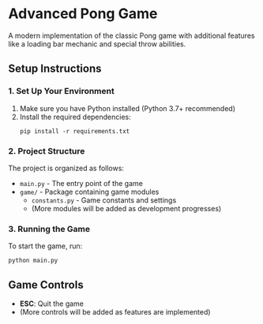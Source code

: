 # Advanced Pong Game

A modern implementation of the classic Pong game with additional features like a loading bar mechanic and special throw abilities.

## Setup Instructions

### 1. **Set Up Your Environment**

1. Make sure you have Python installed (Python 3.7+ recommended)
2. Install the required dependencies:
   ```
   pip install -r requirements.txt
   ```

### 2. **Project Structure**
The project is organized as follows:
- `main.py` - The entry point of the game
- `game/` - Package containing game modules
  - `constants.py` - Game constants and settings
  - (More modules will be added as development progresses)

### 3. **Running the Game**
To start the game, run:
```
python main.py
```

## Game Controls
- **ESC**: Quit the game
- (More controls will be added as features are implemented)

